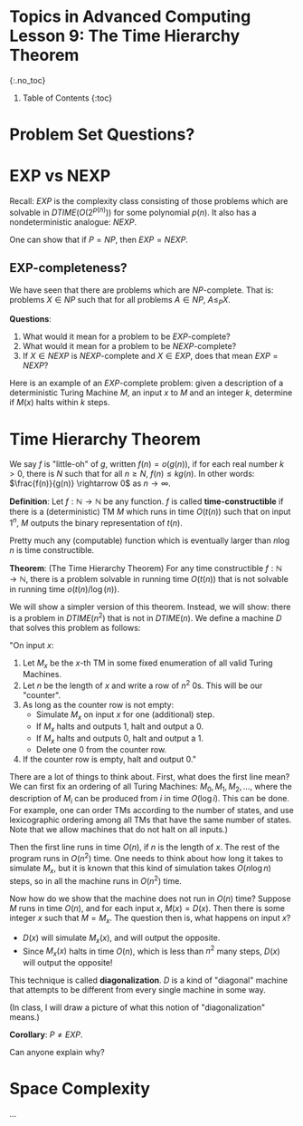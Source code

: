 # Topics in Advanced Computing Lesson 9: The Time Hierarchy Theorem
{:.no_toc}

1. Table of Contents
{:toc}

# Problem Set Questions?

# EXP vs NEXP

Recall: $EXP$ is the complexity class consisting of those problems which are solvable in $DTIME(O(2^{p(n)}))$ for some polynomial $p(n)$. It also has a nondeterministic analogue: $NEXP$.

One can show that if $P = NP$, then $EXP = NEXP$.

## EXP-completeness?

We have seen that there are problems which are $NP$-complete. That is: problems $X \in NP$ such that for all problems $A \in NP$, $A \leq_P X$.

**Questions**:

1. What would it mean for a problem to be $EXP$-complete?
2. What would it mean for a problem to be $NEXP$-complete?
3. If $X \in NEXP$ is $NEXP$-complete and $X \in EXP$, does that mean $EXP = NEXP$?

Here is an example of an $EXP$-complete problem: given a description of a deterministic Turing Machine $M$, an input $x$ to $M$ and an integer $k$, determine if $M(x)$ halts within $k$ steps.

# Time Hierarchy Theorem

We say $f$ is "little-oh" of $g$, written $f(n) = o(g(n))$, if for each real number $k > 0$, there is $N$ such that for all $n \geq N$, $f(n) \leq k g(n)$. In other words: $\frac{f(n)}{g(n)} \rightarrow 0$ as $n \rightarrow \infty$.

**Definition**: Let $f : \mathbb{N} \to \mathbb{N}$ be any function. $f$ is called **time-constructible** if there is a (deterministic) TM $M$ which runs in time $O(t(n))$ such that on input $1^n$, $M$ outputs the binary representation of $t(n)$.

Pretty much any (computable) function which is eventually larger than $n \log n$ is time constructible.

**Theorem**: (The Time Hierarchy Theorem) For any time constructible $f: \mathbb{N} \to \mathbb{N}$, there is a problem solvable in running time $O(t(n))$ that is not solvable in running time $o(t(n) / \log(n))$.

We will show a simpler version of this theorem. Instead, we will show: there is a problem in $DTIME(n^2)$ that is not in $DTIME(n)$. We define a machine $D$ that solves this problem as follows:

"On input $x$:
1. Let $M_x$ be the $x$-th TM in some fixed enumeration of all valid Turing Machines.
2. Let $n$ be the length of $x$ and write a row of $n^2$ 0s. This will be our "counter".
4. As long as the counter row is not empty:
   * Simulate $M_x$ on input $x$ for one (additional) step.
   * If $M_x$ halts and outputs $1$, halt and output a 0.
   * If $M_x$ halts and outputs $0$, halt and output a 1.
   * Delete one 0 from the counter row.
5. If the counter row is empty, halt and output 0."

There are a lot of things to think about. First, what does the first line mean? We can first fix an ordering of all Turing Machines: $M_0, M_1, M_2, \ldots$, where the description of $M_i$ can be produced from $i$ in time $O(\log i)$. This can be done. For example, one can order TMs according to the number of states, and use lexicographic ordering among all TMs that have the same number of states. Note that we allow machines that do not halt on all
inputs.)

Then the first line runs in time $O(n)$, if $n$ is the length of $x$. The rest of the program runs in $O(n^2)$ time. One needs to think about how long it takes to simulate $M_x$, but it is known that this kind of simulation takes $O(n \log n)$ steps, so in all the machine runs in $O(n^2)$ time.

Now how do we show that the machine does not run in $O(n)$ time? Suppose $M$ runs in time $O(n)$, and for each input $x$, $M(x) = D(x)$. Then there is some integer $x$ such that $M = M_x$. The question then is, what happens on input $x$?

* $D(x)$ will simulate $M_x(x)$, and will output the opposite.
* Since $M_x(x)$ halts in time $O(n)$, which is less than $n^2$ many steps, $D(x)$ will output the opposite!

This technique is called **diagonalization**. $D$ is a kind of "diagonal" machine that attempts to be different from every single machine in some way.

(In class, I will draw a picture of what this notion of "diagonalization" means.)

**Corollary**: $P \neq EXP$.

Can anyone explain why?

# Space Complexity

...
